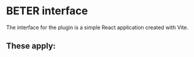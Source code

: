 # BETER interface

The interface for the plugin is a simple React application created with Vite.

## These apply: